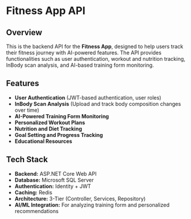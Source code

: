 # Fitness App API

## Overview
This is the backend API for the **Fitness App**, designed to help users track their fitness journey with AI-powered features. The API provides functionalities such as user authentication, workout and nutrition tracking, InBody scan analysis, and AI-based training form monitoring.

## Features
- **User Authentication** (JWT-based authentication, user roles)
- **InBody Scan Analysis** (Upload and track body composition changes over time)
- **AI-Powered Training Form Monitoring**
- **Personalized Workout Plans**
- **Nutrition and Diet Tracking**
- **Goal Setting and Progress Tracking**
- **Educational Resources**

## Tech Stack
- **Backend:** ASP.NET Core Web API
- **Database:** Microsoft SQL Server
- **Authentication:** Identity + JWT
- **Caching:** Redis
- **Architecture:** 3-Tier (Controller, Services, Repository)
- **AI/ML Integration:** For analyzing training form and personalized recommendations
